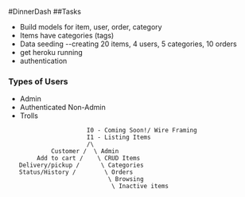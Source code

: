 #DinnerDash
##Tasks

- Build models for item, user, order, category
- Items have categories (tags)
- Data seeding --creating 20 items, 4 users, 5 categories, 10 orders
- get heroku running
- authentication

### Types of Users

- Admin
- Authenticated Non-Admin
- Trolls
```
                      I0 - Coming Soon!/ Wire Framing
                      I1 - Listing Items
                      /\
            Customer /  \ Admin
        Add to cart /    \ CRUD Items
   Delivery/pickup /      \ Categories
   Status/History /        \ Orders
                            \ Browsing
                             \ Inactive items
```
